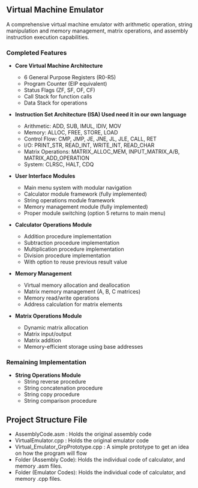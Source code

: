 ## Virtual Machine Emulator

A comprehensive virtual machine emulator with arithmetic operation, string manipulation and memory management, matrix operations, and assembly instruction execution capabilities.

### Completed Features

- **Core Virtual Machine Architecture**
  - 6 General Purpose Registers (R0-R5)
  - Program Counter (EIP equivalent)
  - Status Flags (ZF, SF, OF, CF)
  - Call Stack for function calls
  - Data Stack for operations

- **Instruction Set Architecture (ISA) Used need it in our own language**
  - Arithmetic: ADD, SUB, IMUL, IDIV, MOV
  - Memory: ALLOC, FREE, STORE, LOAD
  - Control Flow: CMP, JMP, JE, JNE, JL, JLE, CALL, RET
  - I/O: PRINT_STR, READ_INT, WRITE_INT, READ_CHAR
  - Matrix Operations: MATRIX_ALLOC_MEM, INPUT_MATRIX_A/B, MATRIX_ADD_OPERATION
  - System: CLRSC, HALT, CDQ

- **User Interface Modules**
  - Main menu system with modular navigation
  - Calculator module framework (fully implemented)
  - String operations module framework
  - Memory management module (fully implemented)
  - Proper module switching (option 5 returns to main menu)

- **Calculator Operations Module**
  - Addition procedure implementation
  - Subtraction procedure implementation  
  - Multiplication procedure implementation
  - Division procedure implementation
  - With option to reuse previous result value

- **Memory Management**
  - Virtual memory allocation and deallocation
  - Matrix memory management (A, B, C matrices)
  - Memory read/write operations
  - Address calculation for matrix elements

- **Matrix Operations Module**
  - Dynamic matrix allocation
  - Matrix input/output
  - Matrix addition
  - Memory-efficient storage using base addresses

### Remaining Implementation
- **String Operations Module**
  - String reverse procedure
  - String concatenation procedure
  - String copy procedure
  - String comparison procedure

## Project Structure File
- AssemblyCode.asm : Holds the original assembly code
- VirtualEmulator.cpp : Holds the original emulator code
- Virtual_Emulator_GrpPrototype.cpp : A simple prototype to get an idea on how the program will flow<br>
- Folder (Assembly Code): Holds the individual code of calculator, and memory .asm files.
- Folder (Emulator Codes): Holds the individual code of calculator, and memory .cpp files.
